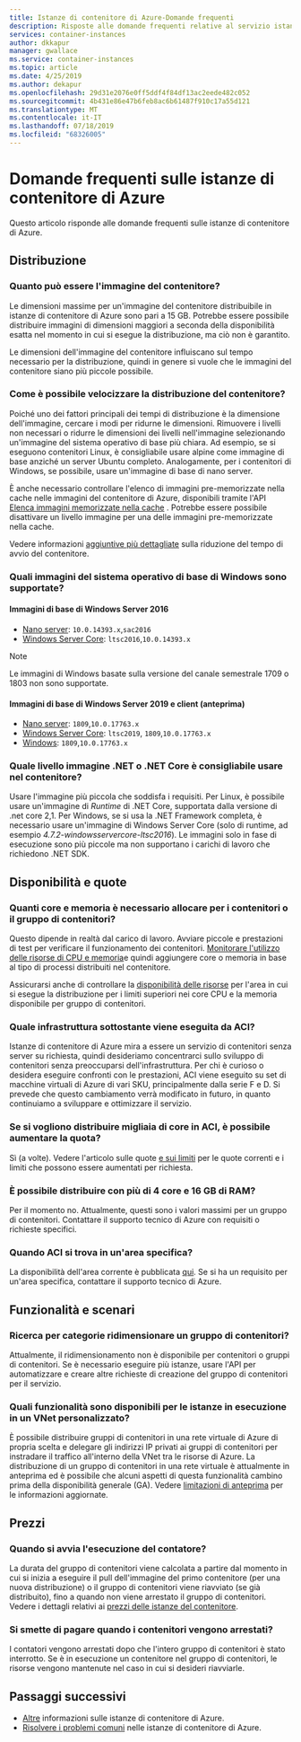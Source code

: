 ```yaml
---
title: Istanze di contenitore di Azure-Domande frequenti
description: Risposte alle domande frequenti relative al servizio istanze di contenitore di Azure
services: container-instances
author: dkkapur
manager: gwallace
ms.service: container-instances
ms.topic: article
ms.date: 4/25/2019
ms.author: dekapur
ms.openlocfilehash: 29d31e2076e0ff5ddf4f84df13ac2eede482c052
ms.sourcegitcommit: 4b431e86e47b6feb8ac6b61487f910c17a55d121
ms.translationtype: MT
ms.contentlocale: it-IT
ms.lasthandoff: 07/18/2019
ms.locfileid: "68326005"
---
```

# <a name="frequently-asked-questions-about-azure-container-instances"></a>Domande frequenti sulle istanze di contenitore di Azure

Questo articolo risponde alle domande frequenti sulle istanze di contenitore di Azure.

## <a name="deployment"></a>Distribuzione

### <a name="how-large-can-my-container-image-be"></a>Quanto può essere l'immagine del contenitore?

Le dimensioni massime per un'immagine del contenitore distribuibile in istanze di contenitore di Azure sono pari a 15 GB. Potrebbe essere possibile distribuire immagini di dimensioni maggiori a seconda della disponibilità esatta nel momento in cui si esegue la distribuzione, ma ciò non è garantito.

Le dimensioni dell'immagine del contenitore influiscano sul tempo necessario per la distribuzione, quindi in genere si vuole che le immagini del contenitore siano più piccole possibile.

### <a name="how-can-i-speed-up-the-deployment-of-my-container"></a>Come è possibile velocizzare la distribuzione del contenitore?

Poiché uno dei fattori principali dei tempi di distribuzione è la dimensione dell'immagine, cercare i modi per ridurne le dimensioni. Rimuovere i livelli non necessari o ridurre le dimensioni dei livelli nell'immagine selezionando un'immagine del sistema operativo di base più chiara. Ad esempio, se si eseguono contenitori Linux, è consigliabile usare alpine come immagine di base anziché un server Ubuntu completo. Analogamente, per i contenitori di Windows, se possibile, usare un'immagine di base di nano server. 

È anche necessario controllare l'elenco di immagini pre-memorizzate nella cache nelle immagini del contenitore di Azure, disponibili tramite l'API [Elenca immagini memorizzate nella cache](/rest/api/container-instances/listcachedimages) . Potrebbe essere possibile disattivare un livello immagine per una delle immagini pre-memorizzate nella cache. 

Vedere informazioni [aggiuntive più dettagliate](container-instances-troubleshooting.md#container-takes-a-long-time-to-start) sulla riduzione del tempo di avvio del contenitore.

### <a name="what-windows-base-os-images-are-supported"></a>Quali immagini del sistema operativo di base di Windows sono supportate?

#### <a name="windows-server-2016-base-images"></a>Immagini di base di Windows Server 2016

* [Nano server](https://hub.docker.com/_/microsoft-windows-nanoserver): `10.0.14393.x`,`sac2016`
* [Windows Server Core](https://hub.docker.com/_/microsoft-windows-servercore): `ltsc2016`,`10.0.14393.x`

> [!NOTE]
> Le immagini di Windows basate sulla versione del canale semestrale 1709 o 1803 non sono supportate.

#### <a name="windows-server-2019-and-client-base-images-preview"></a>Immagini di base di Windows Server 2019 e client (anteprima)

* [Nano server](https://hub.docker.com/_/microsoft-windows-nanoserver): `1809`,`10.0.17763.x`
* [Windows Server Core](https://hub.docker.com/_/microsoft-windows-servercore): `ltsc2019`, `1809`,`10.0.17763.x`
* [Windows](https://hub.docker.com/_/microsoft-windows): `1809`,`10.0.17763.x` 

### <a name="what-net-or-net-core-image-layer-should-i-use-in-my-container"></a>Quale livello immagine .NET o .NET Core è consigliabile usare nel contenitore? 

Usare l'immagine più piccola che soddisfa i requisiti. Per Linux, è possibile usare un'immagine di *Runtime* di .NET Core, supportata dalla versione di .net core 2,1. Per Windows, se si usa la .NET Framework completa, è necessario usare un'immagine di Windows Server Core (solo di runtime, ad esempio *4.7.2-windowsservercore-ltsc2016*). Le immagini solo in fase di esecuzione sono più piccole ma non supportano i carichi di lavoro che richiedono .NET SDK.

## <a name="availability-and-quotas"></a>Disponibilità e quote

### <a name="how-many-cores-and-memory-should-i-allocate-for-my-containers-or-the-container-group"></a>Quanti core e memoria è necessario allocare per i contenitori o il gruppo di contenitori?

Questo dipende in realtà dal carico di lavoro. Avviare piccole e prestazioni di test per verificare il funzionamento dei contenitori. [Monitorare l'utilizzo delle risorse di CPU e memoria](container-instances-monitor.md)e quindi aggiungere core o memoria in base al tipo di processi distribuiti nel contenitore. 

Assicurarsi anche di controllare la [disponibilità delle risorse](container-instances-region-availability.md#availability---general) per l'area in cui si esegue la distribuzione per i limiti superiori nei core CPU e la memoria disponibile per gruppo di contenitori. 

### <a name="what-underlying-infrastructure-does-aci-run-on"></a>Quale infrastruttura sottostante viene eseguita da ACI?

Istanze di contenitore di Azure mira a essere un servizio di contenitori senza server su richiesta, quindi desideriamo concentrarci sullo sviluppo di contenitori senza preoccuparsi dell'infrastruttura. Per chi è curioso o desidera eseguire confronti con le prestazioni, ACI viene eseguito su set di macchine virtuali di Azure di vari SKU, principalmente dalla serie F e D. Si prevede che questo cambiamento verrà modificato in futuro, in quanto continuiamo a sviluppare e ottimizzare il servizio. 

### <a name="i-want-to-deploy-thousand-of-cores-on-aci---can-i-get-my-quota-increased"></a>Se si vogliono distribuire migliaia di core in ACI, è possibile aumentare la quota?
 
Sì (a volte). Vedere l'articolo sulle quote [e sui limiti](container-instances-quotas.md) per le quote correnti e i limiti che possono essere aumentati per richiesta.

### <a name="can-i-deploy-with-more-than-4-cores-and-16-gb-of-ram"></a>È possibile distribuire con più di 4 core e 16 GB di RAM?

Per il momento no. Attualmente, questi sono i valori massimi per un gruppo di contenitori. Contattare il supporto tecnico di Azure con requisiti o richieste specifici. 

### <a name="when-will-aci-be-in-a-specific-region"></a>Quando ACI si trova in un'area specifica?

La disponibilità dell'area corrente è pubblicata [qui](container-instances-region-availability.md#availability---general). Se si ha un requisito per un'area specifica, contattare il supporto tecnico di Azure.

## <a name="features-and-scenarios"></a>Funzionalità e scenari

### <a name="how-do-i-scale-a-container-group"></a>Ricerca per categorie ridimensionare un gruppo di contenitori?

Attualmente, il ridimensionamento non è disponibile per contenitori o gruppi di contenitori. Se è necessario eseguire più istanze, usare l'API per automatizzare e creare altre richieste di creazione del gruppo di contenitori per il servizio. 

### <a name="what-features-are-available-to-instances-running-in-a-custom-vnet"></a>Quali funzionalità sono disponibili per le istanze in esecuzione in un VNet personalizzato?

È possibile distribuire gruppi di contenitori in una rete virtuale di Azure di propria scelta e delegare gli indirizzi IP privati ai gruppi di contenitori per instradare il traffico all'interno della VNet tra le risorse di Azure. La distribuzione di un gruppo di contenitori in una rete virtuale è attualmente in anteprima ed è possibile che alcuni aspetti di questa funzionalità cambino prima della disponibilità generale (GA). Vedere [limitazioni di anteprima](container-instances-vnet.md#preview-limitations) per le informazioni aggiornate.

## <a name="pricing"></a>Prezzi

### <a name="when-does-the-meter-start-running"></a>Quando si avvia l'esecuzione del contatore?

La durata del gruppo di contenitori viene calcolata a partire dal momento in cui si inizia a eseguire il pull dell'immagine del primo contenitore (per una nuova distribuzione) o il gruppo di contenitori viene riavviato (se già distribuito), fino a quando non viene arrestato il gruppo di contenitori. Vedere i dettagli relativi ai [prezzi delle istanze del contenitore](https://azure.microsoft.com/pricing/details/container-instances/).

### <a name="do-i-stop-being-charged-when-my-containers-are-stopped"></a>Si smette di pagare quando i contenitori vengono arrestati?

I contatori vengono arrestati dopo che l'intero gruppo di contenitori è stato interrotto. Se è in esecuzione un contenitore nel gruppo di contenitori, le risorse vengono mantenute nel caso in cui si desideri riavviarle. 

## <a name="next-steps"></a>Passaggi successivi

* [Altre](container-instances-overview.md) informazioni sulle istanze di contenitore di Azure.
* [Risolvere i problemi comuni](container-instances-troubleshooting.md) nelle istanze di contenitore di Azure.